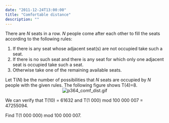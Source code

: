 ```yaml
---
date: "2011-12-24T13:00:00"
title: "Comfortable distance"
description: ""
---
```


<p>
There are <var>N</var> seats in a row. <var>N</var> people come after each other to fill the seats according to the following rules:
</p><ol type="1"><li>If there is any seat whose adjacent seat(s) are not occupied take such a seat.</li>
<li>If there is no such seat and there is any seat for which only one adjacent seat is occupied take such a seat.</li>
<li>Otherwise take one of the remaining available seats. </li>
</ol>
Let T(<var>N</var>) be the number of possibilities that <var>N</var> seats are occupied by <var>N</var> people with the given rules. The following figure shows T(4)=8.


<div align="center">
<img alt="p364_comf_dist.gif" class="dark_img" src="/images/p364_comf_dist.gif"/></div>
<p>We can verify that T(10) = 61632 and T(1 000) mod 100 000 007 = 47255094.</p>
<p>Find T(1 000 000) mod 100 000 007.</p>


